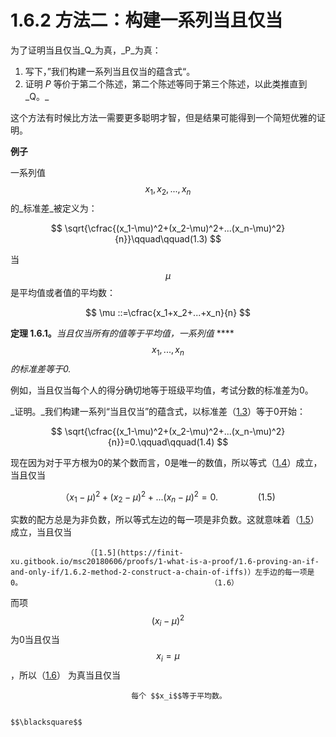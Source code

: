 # 1.6.2 方法二：构建一系列当且仅当

为了证明当且仅当_Q_为真，_P_为真：

1. 写下，”我们构建一系列当且仅当的蕴含式“。
2. 证明 _P_ 等价于第二个陈述，第二个陈述等同于第三个陈述，以此类推直到_Q。_

这个方法有时候比方法一需要更多聪明才智，但是结果可能得到一个简短优雅的证明。

**例子**

一系列值 $$x_1,x_2,...,x_n$$ 的_标准差_被定义为：

$$
\sqrt{\cfrac{(x_1-\mu)^2+(x_2-\mu)^2+...(x_n-\mu)^2}{n}}\qquad\qquad(1.3)
$$

当 $$\mu$$ 是平均值或者值的平均数：

$$
\mu ::=\cfrac{x_1+x_2+...+x_n}{n}
$$

**定理 1.6.1。**_当且仅当所有的值等于平均值，一系列值_ ****$$x_1,...,x_n$$ _的标准差等于0._

例如，当且仅当每个人的得分确切地等于班级平均值，考试分数的标准差为0。

_证明。_我们构建一系列“当且仅当”的蕴含式，以标准差（[1.3](https://finit-xu.gitbook.io/msc20180606/proofs/1-what-is-a-proof/1.6-proving-an-if-and-only-if/1.6.2-method-2-construct-a-chain-of-iffs)）等于0开始：

$$
\sqrt{\cfrac{(x_1-\mu)^2+(x_2-\mu)^2+...(x_n-\mu)^2}{n}}=0.\qquad\qquad(1.4)
$$

现在因为对于平方根为0的某个数而言，0是唯一的数值，所以等式（[1.4](https://finit-xu.gitbook.io/msc20180606/proofs/1-what-is-a-proof/1.6-proving-an-if-and-only-if/1.6.2-method-2-construct-a-chain-of-iffs)）成立，当且仅当

$$
（x_1-\mu)^2+(x_2-\mu)^2+...(x_n-\mu)^2=0.\qquad\qquad(1.5)
$$

实数的配方总是为非负数，所以等式左边的每一项是非负数。这就意味着（[1.5](https://finit-xu.gitbook.io/msc20180606/proofs/1-what-is-a-proof/1.6-proving-an-if-and-only-if/1.6.2-method-2-construct-a-chain-of-iffs)）成立，当且仅当

                     （[1.5](https://finit-xu.gitbook.io/msc20180606/proofs/1-what-is-a-proof/1.6-proving-an-if-and-only-if/1.6.2-method-2-construct-a-chain-of-iffs)）左手边的每一项是0。                                          （1.6）

而项 $$(x_i-\mu)^2$$ 为0当且仅当 $$x_i=\mu$$，所以（[1.6](https://finit-xu.gitbook.io/msc20180606/proofs/1-what-is-a-proof/1.6-proving-an-if-and-only-if/1.6.2-method-2-construct-a-chain-of-iffs)） 为真当且仅当

                               每个 $$x_i$$等于平均数。

                                                                                                                     $$\blacksquare$$ 

 

